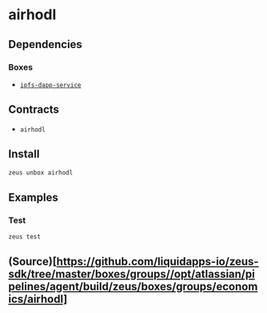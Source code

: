 
airhodl 
====================




## Dependencies
### Boxes
* [`ipfs-dapp-service`](ipfs-dapp-service.md)


## Contracts
* `airhodl`
## Install
```bash
zeus unbox airhodl
```
## Examples
### Test 
```bash
zeus test
```





## (Source)[https://github.com/liquidapps-io/zeus-sdk/tree/master/boxes/groups//opt/atlassian/pipelines/agent/build/zeus/boxes/groups/economics/airhodl]
